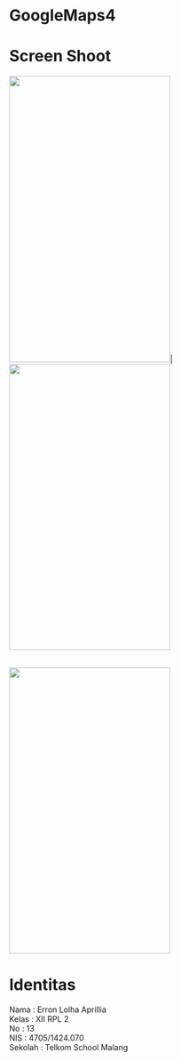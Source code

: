 # GoogleMaps4

# Screen Shoot
<img src="https://user-images.githubusercontent.com/22130552/31577186-6e4c0e2c-b134-11e7-8587-18fcfb1ace41.png" width="290" height="515"/>|
<img src="https://user-images.githubusercontent.com/22130552/31577187-6ea0a360-b134-11e7-8005-8b3dcf9c818d.png" width="290" height="515"/>

<br>

<img src="https://user-images.githubusercontent.com/22130552/31577188-6ee6b6e8-b134-11e7-9233-f0f9ea3aec55.png" width="290" height="515"/>


<br>

# Identitas
Nama : Erron Lolha Aprillia </br>
Kelas : XII RPL 2 </br>
No : 13 </br>
NIS : 4705/1424.070 </br>
Sekolah : Telkom School Malang </br>
